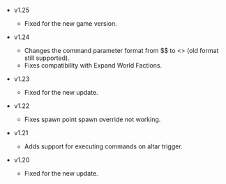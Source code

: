- v1.25
  - Fixed for the new game version.

- v1.24
  - Changes the command parameter format from $$ to <> (old format still supported).
  - Fixes compatibility with Expand World Factions.

- v1.23
  - Fixed for the new update.

- v1.22
  - Fixes spawn point spawn override not working.

- v1.21
  - Adds support for executing commands on altar trigger.

- v1.20
  - Fixed for the new update.

